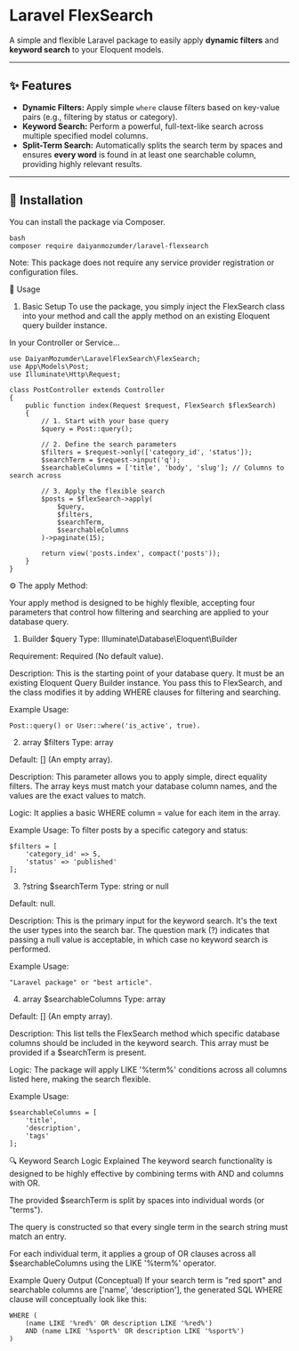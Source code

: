 # Laravel FlexSearch

A simple and flexible Laravel package to easily apply **dynamic filters** and **keyword search** to your Eloquent models.

---

## ✨ Features

* **Dynamic Filters:** Apply simple `where` clause filters based on key-value pairs (e.g., filtering by status or category).
* **Keyword Search:** Perform a powerful, full-text-like search across multiple specified model columns.
* **Split-Term Search:** Automatically splits the search term by spaces and ensures **every word** is found in at least one searchable column, providing highly relevant results.

---

## 💾 Installation

You can install the package via Composer.

```
bash
composer require daiyanmozumder/laravel-flexsearch

```
Note: This package does not require any service provider registration or configuration files.

🚀 Usage
1. Basic Setup
To use the package, you simply inject the FlexSearch class into your method and call the apply method on an existing Eloquent query builder instance.


In your Controller or Service...
```
use DaiyanMozumder\LaravelFlexSearch\FlexSearch;
use App\Models\Post;
use Illuminate\Http\Request;

class PostController extends Controller
{
    public function index(Request $request, FlexSearch $flexSearch)
    {
        // 1. Start with your base query
        $query = Post::query();

        // 2. Define the search parameters
        $filters = $request->only(['category_id', 'status']);
        $searchTerm = $request->input('q');
        $searchableColumns = ['title', 'body', 'slug']; // Columns to search across

        // 3. Apply the flexible search
        $posts = $flexSearch->apply(
            $query,
            $filters,
            $searchTerm,
            $searchableColumns
        )->paginate(15);

        return view('posts.index', compact('posts'));
    }
}
```

⚙️ The apply Method:

Your apply method is designed to be highly flexible, accepting four parameters that control how filtering and searching are applied to your database query.

1. Builder $query
Type: Illuminate\Database\Eloquent\Builder

Requirement: Required (No default value).

Description: This is the starting point of your database query. It must be an existing Eloquent Query Builder instance. You pass this to FlexSearch, and the class modifies it by adding WHERE clauses for filtering and searching.

Example Usage: 
```
Post::query() or User::where('is_active', true).
```


2. array $filters
Type: array

Default: [] (An empty array).

Description: This parameter allows you to apply simple, direct equality filters. The array keys must match your database column names, and the values are the exact values to match.

Logic: It applies a basic WHERE column = value for each item in the array.

Example Usage: 
To filter posts by a specific category and status:

```
$filters = [
    'category_id' => 5,
    'status' => 'published'
];
```

3. ?string $searchTerm
Type: string or null

Default: null.

Description: This is the primary input for the keyword search. It's the text the user types into the search bar. The question mark (?) indicates that passing a null value is acceptable, in which case no keyword search is performed.

Example Usage: 
```
"Laravel package" or "best article".
```

4. array $searchableColumns
Type: array

Default: [] (An empty array).

Description: This list tells the FlexSearch method which specific database columns should be included in the keyword search. This array must be provided if a $searchTerm is present.

Logic: The package will apply LIKE '%term%' conditions across all columns listed here, making the search flexible.

Example Usage:

``` 
$searchableColumns = [
    'title', 
    'description', 
    'tags'
];
```

🔍 Keyword Search Logic Explained
The keyword search functionality is designed to be highly effective by combining terms with AND and columns with OR.

The provided $searchTerm is split by spaces into individual words (or "terms").

The query is constructed so that every single term in the search string must match an entry.

For each individual term, it applies a group of OR clauses across all $searchableColumns using the LIKE '%term%' operator.

Example Query Output (Conceptual)
If your search term is "red sport" and searchable columns are ['name', 'description'], the generated SQL WHERE clause will conceptually look like this:

```
WHERE (
    (name LIKE '%red%' OR description LIKE '%red%')
    AND (name LIKE '%sport%' OR description LIKE '%sport%')
)
```
